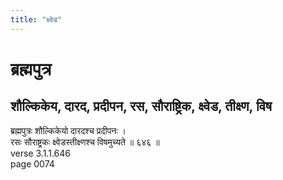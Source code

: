 ```yaml
---
title: "क्ष्वेड"
---
```


# ब्रह्मपुत्र
## शौल्किकेय, दारद, प्रदीपन, रस, सौराष्ट्रिक, क्ष्वेड, तीक्ष्ण, विष
ब्रह्मपुत्रः शौल्किकेयो दारदश्च प्रदीपनः ।<br />रसः सौराष्ट्रकः क्ष्वेडस्तीक्ष्णश्च विषमुच्यते ॥ ६४६ ॥<br />verse 3.1.1.646<br />page 0074

